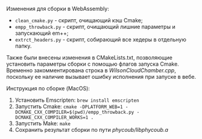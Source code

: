 Изменения для сборки в WebAssembly:

- `clean_cmake.py` - скрипт, очищающий кэш Cmake;
- `empp_throwback.py` - скрипт, очищающий лишние параметры и запускающий em++;
- `extrct_headers.py` - скрипт, собирающий все хедеры в отдельную папку.

Также были внесены изменения в CMakeLists.txt, позволяющие установить параметры сборки с помощью флагов запуска Cmake. Временно закомментирована строка в *WilsonCloudChamber.cpp*, поскольку ее наличие вызывает ошибку исполнения при запуске в вебе.

Инструкция по сборке (MacOS):

1. Установить Emscripten: `brew install emscripten`
2. Запустить Cmake: `cmake -DPLATFORM_WEB=1 -DCMAKE_CXX_COMPILER=$(pwd)/empp_throwback.py -DCMAKE_CXX_COMPILER_WORKS=1 .`
3. Запустить Make: `make`
4. Сохранить результат сборки по пути *phycoub/libphycoub.a*